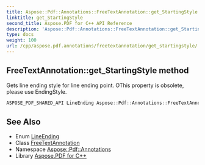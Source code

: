 ```yaml
---
title: Aspose::Pdf::Annotations::FreeTextAnnotation::get_StartingStyle method
linktitle: get_StartingStyle
second_title: Aspose.PDF for C++ API Reference
description: 'Aspose::Pdf::Annotations::FreeTextAnnotation::get_StartingStyle method. Gets line ending style for line ending point. OThis property is obsolete, please use EndingStyle in C++.'
type: docs
weight: 100
url: /cpp/aspose.pdf.annotations/freetextannotation/get_startingstyle/
---
```

## FreeTextAnnotation::get_StartingStyle method


Gets line ending style for line ending point. OThis property is obsolete, please use EndingStyle.

```cpp
ASPOSE_PDF_SHARED_API LineEnding Aspose::Pdf::Annotations::FreeTextAnnotation::get_StartingStyle()
```

## See Also

* Enum [LineEnding](../../lineending/)
* Class [FreeTextAnnotation](../)
* Namespace [Aspose::Pdf::Annotations](../../)
* Library [Aspose.PDF for C++](../../../)
